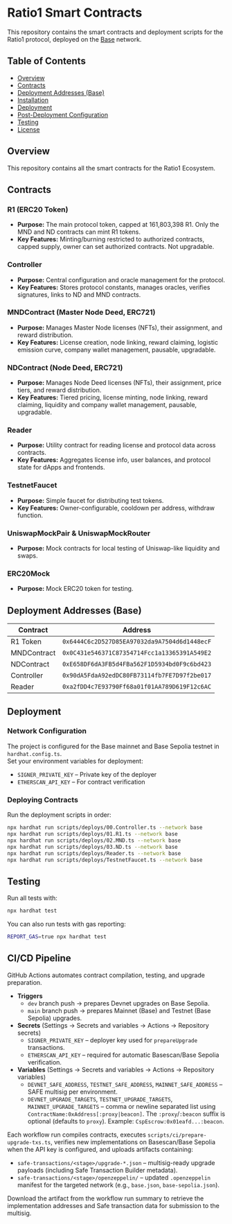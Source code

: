 # Ratio1 Smart Contracts

This repository contains the smart contracts and deployment scripts for the Ratio1 protocol, deployed on the [Base](https://base.org/) network.

## Table of Contents

- [Overview](#overview)
- [Contracts](#contracts)
- [Deployment Addresses (Base)](#deployment-addresses-base)
- [Installation](#installation)
- [Deployment](#deployment)
- [Post-Deployment Configuration](#post-deployment-configuration)
- [Testing](#testing)
- [License](#license)

## Overview

This repository contains all the smart contracts for the Ratio1 Ecosystem.

## Contracts

### R1 (ERC20 Token)

- **Purpose:** The main protocol token, capped at 161,803,398 R1. Only the MND and ND contracts can mint R1 tokens.
- **Key Features:** Minting/burning restricted to authorized contracts, capped supply, owner can set authorized contracts. Not upgradable.

### Controller

- **Purpose:** Central configuration and oracle management for the protocol.
- **Key Features:** Stores protocol constants, manages oracles, verifies signatures, links to ND and MND contracts.

### MNDContract (Master Node Deed, ERC721)

- **Purpose:** Manages Master Node licenses (NFTs), their assignment, and reward distribution.
- **Key Features:** License creation, node linking, reward claiming, logistic emission curve, company wallet management, pausable, upgradable.

### NDContract (Node Deed, ERC721)

- **Purpose:** Manages Node Deed licenses (NFTs), their assignment, price tiers, and reward distribution.
- **Key Features:** Tiered pricing, license minting, node linking, reward claiming, liquidity and company wallet management, pausable, upgradable.

### Reader

- **Purpose:** Utility contract for reading license and protocol data across contracts.
- **Key Features:** Aggregates license info, user balances, and protocol state for dApps and frontends.

### TestnetFaucet

- **Purpose:** Simple faucet for distributing test tokens.
- **Key Features:** Owner-configurable, cooldown per address, withdraw function.

### UniswapMockPair & UniswapMockRouter

- **Purpose:** Mock contracts for local testing of Uniswap-like liquidity and swaps.

### ERC20Mock

- **Purpose:** Mock ERC20 token for testing.

## Deployment Addresses (Base)

| Contract    | Address                                      |
| ----------- | -------------------------------------------- |
| R1 Token    | `0x6444C6c2D527D85EA97032da9A7504d6d1448ecF` |
| MNDContract | `0x0C431e546371C87354714Fcc1a13365391A549E2` |
| NDContract  | `0xE658DF6dA3FB5d4FBa562F1D5934bd0F9c6bd423` |
| Controller  | `0x90dA5FdaA92edDC80FB73114fb7FE7D97f2be017` |
| Reader      | `0xa2fDD4c7E93790Ff68a01f01AA789D619F12c6AC` |

## Deployment

### Network Configuration

The project is configured for the Base mainnet and Base Sepolia testnet in `hardhat.config.ts`.  
Set your environment variables for deployment:

- `SIGNER_PRIVATE_KEY` – Private key of the deployer
- `ETHERSCAN_API_KEY` – For contract verification

### Deploying Contracts

Run the deployment scripts in order:

```sh
npx hardhat run scripts/deploys/00.Controller.ts --network base
npx hardhat run scripts/deploys/01.R1.ts --network base
npx hardhat run scripts/deploys/02.MND.ts --network base
npx hardhat run scripts/deploys/03.ND.ts --network base
npx hardhat run scripts/deploys/Reader.ts --network base
npx hardhat run scripts/deploys/TestnetFaucet.ts --network base
```

## Testing

Run all tests with:

```sh
npx hardhat test
```

You can also run tests with gas reporting:

```sh
REPORT_GAS=true npx hardhat test
```

## CI/CD Pipeline

GitHub Actions automates contract compilation, testing, and upgrade preparation.

- **Triggers**
  - `dev` branch push → prepares Devnet upgrades on Base Sepolia.
  - `main` branch push → prepares Mainnet (Base) and Testnet (Base Sepolia) upgrades.
- **Secrets** (Settings → Secrets and variables → Actions → Repository secrets)
  - `SIGNER_PRIVATE_KEY` – deployer key used for `prepareUpgrade` transactions.
  - `ETHERSCAN_API_KEY` – required for automatic Basescan/Base Sepolia verification.
- **Variables** (Settings → Secrets and variables → Actions → Repository variables)
  - `DEVNET_SAFE_ADDRESS`, `TESTNET_SAFE_ADDRESS`, `MAINNET_SAFE_ADDRESS` – SAFE multisig per environment.
  - `DEVNET_UPGRADE_TARGETS`, `TESTNET_UPGRADE_TARGETS`, `MAINNET_UPGRADE_TARGETS` – comma or newline separated list using `ContractName:0xAddress[:proxy|beacon]`. The `:proxy`/`:beacon` suffix is optional (defaults to `proxy`). Example: `CspEscrow:0x01eafd...:beacon`.

Each workflow run compiles contracts, executes `scripts/ci/prepare-upgrade-txs.ts`, verifies new implementations on Basescan/Base Sepolia when the API key is configured, and uploads artifacts containing:

- `safe-transactions/<stage>/upgrade-*.json` – multisig-ready upgrade payloads (including Safe Transaction Builder metadata).
- `safe-transactions/<stage>/openzeppelin/` – updated `.openzeppelin` manifest for the targeted network (e.g., `base.json`, `base-sepolia.json`).

Download the artifact from the workflow run summary to retrieve the implementation addresses and Safe transaction data for submission to the multisig.
